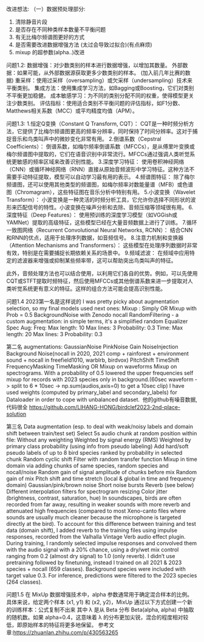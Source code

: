 改进想法:
（一）数据预处理部分:
 1. 清除静音片段
 2. 是否存在不同种类样本数量不平衡问题
 3. 有无比梅尔频谱图更好的方式
 4. 是否需要改进数据增强方法 (太过会导致过拟合)(有点麻烦)
 5. mixup 的超参数(alpha..)改进

    
问题1.2:
数据增强：对少数类别的样本进行数据增强，以增加其数量。
外部数据：如果可能，从外部数据源获取更多少数类别的样本。
(加入前几年比赛的数据)
重采样：使用过采样（oversampling）或欠采样（undersampling）技术来平衡类别。
集成方法：使用集成学习方法，如Bagging或Boosting，它们对类别不平衡更加稳健。
成本敏感学习：为不同的类别分配不同的权重，使得模型更关注少数类别。
评估指标：使用适合类别不平衡问题的评估指标，如F1分数、Matthews相关系数（MCC）或平均精度均值（APM）。


问题1.3:
1.恒定Q变换（Constant Q Transform, CQT）：
CQT是一种时频分析方法，它提供了比梅尔频谱图更高的频率分辨率，同时保持了时间分辨率。这对于捕捉音乐和鸟类叫声中的微妙变化非常有用。
2.倒谱系数（Cepstral Coefficients）：
倒谱系数，如梅尔频率倒谱系数（MFCCs），是从傅里叶变换或梅尔频谱图中提取的，它们在语音识别中非常流行。MFCCs通过强调人类听觉系统更敏感的频率区域来改善识别性能。
3.深度学习特征：
使用卷积神经网络（CNN）或循环神经网络（RNN）直接从原始音频波形中学习特征。这种方法不需要手动特征提取，模型可以自动学习最有用的表示。
4.频谱图特征：
除了梅尔频谱图，还可以使用其他类型的频谱图，如梅尔频率对数能量谱（MFB）或色谱图（Chromagram），这些特征图在音乐分析中特别有用。
5.小波变换（Wavelet Transform）：
小波变换是一种灵活的时频分析工具，它允许你选择不同形状的波形来匹配信号的特性。小波变换在噪声分析和去除、音频压缩等领域很有用。
6.深度特征（Deep Features）：
使用预训练的深度学习模型（如VGGish或YAMNet）提取的高级特征，这些模型已经在大量音频数据上进行了训练。
7.循环一致图网络（Recurrent Convolutional Neural Networks, RCNN）：
结合CNN和RNN的优点，适用于处理序列数据，如音频信号。
8.注意力机制和变换器（Attention Mechanisms and Transformers）：
这些模型在处理序列数据时非常有效，特别是在需要捕捉长期依赖关系的场景中。
9.频域滤波：
在频域中应用特定的滤波器来增强或抑制某些频率带，这可以帮助突出鸟类叫声的特征。

此外，音频处理方法也可以结合使用，以利用它们各自的优势。例如，可以先使用CQT或STFT提取时频特征，然后使用MFCCs或其他倒谱系数来进一步提取对人类听觉系统更有意义的特征。这样的组合方法可能会提高识别性能。


问题1.4
2023第一名是这样说的
I was pretty picky about augmentation selection, so my final models used next ones:
Mixup : Simply OR Mixup with Prob = 0.5
BackgroundNoise with Zenodo nocall
RandomFiltering - a custom augmentation: in simple terms, it's a simplified random Equalizer
Spec Aug:
Freq:
Max length: 10
Max lines: 3
Probability: 0.3
Time:
Max length: 20
Max lines: 3
Probability: 0.3

第二名
augmentations:
GaussianNoise
PinkNoise
Gain
NoiseInjection
Background Noise(nocall in 2020, 2021 comp + rainforest + environment sound + nocall in freefield1010, warblrb, birdvox)
PitchShift
TimeShift
FrequencyMasking
TimeMasking
OR Mixup on waveforms
Mixup on spectrograms.
With a probability of 0.5 lowered the upper frequencies
self mixup for records with 2023 species only in background.(60sec waveform -> split to 6 * 10sec -> np.sum(audios,axis=0) to get a 10sec clip)
I have used weights (computed by primary_label and secondary_labels) for Dataloader in order to cope with unbalanced dataset.
 他的github有噪音数据,代码很全
https://github.com/LIHANG-HONG/birdclef2023-2nd-place-solution

第三名
Data augmentation (esp. to deal with weak/noisy labels and domain shift between train/test set)
Select 5s audio chunk at random position within file:
Without any weighting
Weighted by signal energy (RMS)
Weighted by primary class probability (using info from pseudo labeling)
Add hard/soft pseudo labels of up to 8 bird species ranked by probability in selected chunk
Random cyclic shift
Filter with random transfer function
Mixup in time domain via adding chunks of same species, random species and nocall/noise
Random gain of signal amplitude of chunks before mix
Random gain of mix
Pitch shift and time stretch (local & global in time and frequency domain)
Gaussian/pink/brown noise
Short noise bursts
Reverb (see below)
Different interpolation filters for spectrogram resizing
Color jitter (brightness, contrast, saturation, hue)
In soundscapes, birds are often recorded from far away, resulting in weaker sounds with more reverb and attenuated high frequencies (compared to most Xeno-canto files where sounds are usually much cleaner because the microphone is targeted directly at the bird). To account for this difference between training and test data (domain shift), I added reverb to the training files using impulse responses, recorded from the Valhalla Vintage Verb audio effect plugin. During training, I randomly selected impulse responses and convolved them with the audio signal with a 20% chance, using a dry/wet mix control ranging from 0.2 (almost dry signal) to 1.0 (only reverb).
I didn’t use pretraining followed by finetuning, instead I trained on all 2021 & 2023 species + nocall (659 classes). Background species were included with target value 0.3. For inference, predictions were filtered to the 2023 species (264 classes).

问题1.5
在 MixUp 数据增强技术中，alpha 参数通常用于确定混合样本的比例。具体来说，给定两个样本 (x1, y1) 和 (x2, y2)，MixUp 通过以下方式创建一个新的训练样本：公式复制不出来​ 其中 λ 是从 Beta 分布 Beta(alpha, alpha) 中抽取的随机数。如果 alpha=0.4，这意味着 λ 的分布更加尖锐，混合的程度相对较低，即原始样本的特征将更多地保留。
参考文章:https://zhuanlan.zhihu.com/p/430563265
